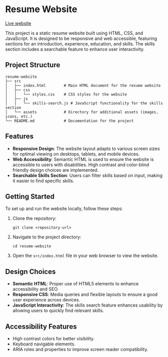 # Resume Website

[Live website](https://e-barr.github.io/2025_resume/)

This project is a static resume website built using HTML, CSS, and JavaScript. It is designed to be responsive and web accessible, featuring sections for an introduction, experience, education, and skills. The skills section includes a searchable feature to enhance user interactivity.

## Project Structure

```
resume-website
├── src
│   ├── index.html        # Main HTML document for the resume website
│   ├── css
│   │   └── styles.css    # CSS styles for the website
│   ├── js
│   │   └── skills-search.js # JavaScript functionality for the skills section
│   └── assets            # Directory for additional assets (images, icons, etc.)
└── README.md             # Documentation for the project
```

## Features

- **Responsive Design**: The website layout adapts to various screen sizes for optimal viewing on desktops, tablets, and mobile devices.
- **Web Accessibility**: Semantic HTML is used to ensure the website is accessible to users with disabilities. High contrast and color-blind friendly design choices are implemented.
- **Searchable Skills Section**: Users can filter skills based on input, making it easier to find specific skills.

## Getting Started

To set up and run the website locally, follow these steps:

1. Clone the repository:
   ```
   git clone <repository-url>
   ```

2. Navigate to the project directory:
   ```
   cd resume-website
   ```

3. Open the `src/index.html` file in your web browser to view the website.

## Design Choices

- **Semantic HTML**: Proper use of HTML5 elements to enhance accessibility and SEO.
- **Responsive CSS**: Media queries and flexible layouts to ensure a good user experience across devices.
- **JavaScript Interactivity**: The skills search feature enhances usability by allowing users to quickly find relevant skills.

## Accessibility Features

- High contrast colors for better visibility.
- Keyboard navigable elements.
- ARIA roles and properties to improve screen reader compatibility.

